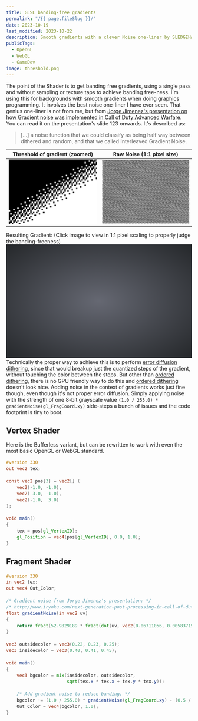 ```yaml
---
title: GLSL banding-free gradients
permalink: "/{{ page.fileSlug }}/"
date: 2023-10-19
last_modified: 2023-10-22
description: Smooth gradients with a clever Noise one-liner by SLEDGEHAMMER Games
publicTags:
  - OpenGL
  - WebGL
  - GameDev
image: threshold.png
---
```


The point of the Shader is to get banding free gradients, using a single pass and without sampling or texture taps to achieve banding free-ness. I'm using this for backgrounds with smooth gradients when doing graphics programming. It involves the best noise one-liner I have ever seen. That genius one-liner is not from me, but from [Jorge Jimenez's presentation on how Gradient noise was implemented in Call of Duty Advanced Warfare](http://www.iryoku.com/next-generation-post-processing-in-call-of-duty-advanced-warfare). You can read it on the presentation's slide 123 onwards. It's described as:

> [...] a noise function that we could classify as being half way between dithered and random, and that we called Interleaved Gradient Noise.

| Threshold of gradient (zoomed)           | Raw Noise (1:1 pixel size)               |
| ---------------------------------------- | ---------------------------------------- |
| [![image](threshold.png)](threshold.png) | [![image](raw_noise.png)](raw_noise.png) |

Resulting Gradient: (Click image to view in 1:1 pixel scaling to properly judge the banding-freeness)
[![image](radial.png)](radial.png)
Technically the proper way to achieve this is to perform [error diffusion dithering](https://en.wikipedia.org/wiki/Error_diffusion), since that would breakup just the quantized steps of the gradient, without touching the color between the steps. But other than [ordered dithering](https://en.wikipedia.org/wiki/Ordered_dithering), there is no GPU friendly way to do this and [ordered dithering](https://en.wikipedia.org/wiki/Ordered_dithering) doesn't look nice. Adding noise in the context of gradients works just fine though, even though it's not proper error diffusion. Simply applying noise with the strength of one 8-bit grayscale value `(1.0 / 255.0) * gradientNoise(gl_FragCoord.xy)` side-steps a bunch of issues and the code footprint is tiny to boot.

<!-- Gotta fix redeclaration -->
<!-- <script  id="vertex_1" type="x-shader/x-vertex">{% rawFile "posts/GLSL-noise-and-radial-gradient/noise.vs" %}</script>
<script  id="fragment_1" type="x-shader/x-fragment">{% rawFile "posts/GLSL-noise-and-radial-gradient/noise.fs" %}</script>
<canvas id="canvas_1"></canvas>
<script src="canvas_1.js"></script> -->

<script  id="vertex_2" type="x-shader/x-vertex">{% rawFile "posts/GLSL-noise-and-radial-gradient/gradient.vs" %}</script>
<script  id="fragment_2" type="x-shader/x-fragment">{% rawFile "posts/GLSL-noise-and-radial-gradient/gradient.fs" %}</script>
<canvas id="canvas_2"></canvas>
<script src="canvas_2.js"></script>

## Vertex Shader

Here is the Bufferless variant, but can be rewritten to work with even the most basic OpenGL or WebGL standard.

```glsl
#version 330
out vec2 tex;

const vec2 pos[3] = vec2[] (
    vec2(-1.0, -1.0),
    vec2( 3.0, -1.0),
    vec2(-1.0,  3.0)
);

void main()
{
    tex = pos[gl_VertexID];
    gl_Position = vec4(pos[gl_VertexID], 0.0, 1.0);
}
```

## Fragment Shader

```glsl
#version 330
in vec2 tex;
out vec4 Out_Color;

/* Gradient noise from Jorge Jimenez's presentation: */
/* http://www.iryoku.com/next-generation-post-processing-in-call-of-duty-advanced-warfare */
float gradientNoise(in vec2 uv)
{
    return fract(52.9829189 * fract(dot(uv, vec2(0.06711056, 0.00583715))));
}

vec3 outsidecolor = vec3(0.22, 0.23, 0.25);
vec3 insidecolor = vec3(0.40, 0.41, 0.45);

void main()
{
    vec3 bgcolor = mix(insidecolor, outsidecolor,
                       sqrt(tex.x * tex.x + tex.y * tex.y));

    /* Add gradient noise to reduce banding. */
    bgcolor += (1.0 / 255.0) * gradientNoise(gl_FragCoord.xy) - (0.5 / 255.0);
    Out_Color = vec4(bgcolor, 1.0);
}
```
